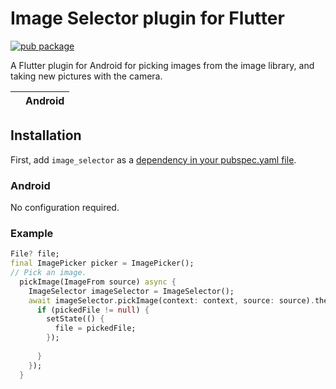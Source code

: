 # Image Selector plugin for Flutter
<?code-excerpt path-base="example/lib"?>

[![pub package](https://img.shields.io/badge/image_selector-plugin_dev)](https://pub.dev/packages/image_selector)

A Flutter plugin for Android for picking images from the image library,
and taking new pictures with the camera.

|             | Android 
|-------------|--------|

## Installation

First, add `image_selector` as a
[dependency in your pubspec.yaml file](https://flutter.dev/docs/development/platform-integration/platform-channels).

### Android

No configuration required.

### Example

<?code-excerpt "readme_excerpts.dart (Pick)"?>
```dart
File? file;
final ImagePicker picker = ImagePicker();
// Pick an image.
  pickImage(ImageFrom source) async {
    ImageSelector imageSelector = ImageSelector();
    await imageSelector.pickImage(context: context, source: source).then((pickedFile) {
      if (pickedFile != null) {
        setState(() {
          file = pickedFile;
        });
     
      }
    });
  }
```
